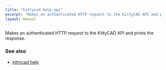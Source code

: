 ```yaml
---
title: "kittycad help api"
excerpt: "Makes an authenticated HTTP request to the KittyCAD API and prints the response."
layout: manual
---
```


Makes an authenticated HTTP request to the KittyCAD API and prints the response.

### See also

* [kittycad help](./kittycad_help)